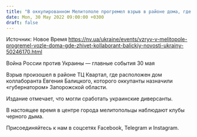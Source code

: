 ```yaml
---
title: "В оккупированном Мелитополе прогремел взрыв в районе дома, где живет коллаборант Балицкий — СМИ"
date: Mon, 30 May 2022 09:00:00 +0300
draft: false
---
```

Источник: Новое Время https://nv.ua/ukraine/events/vzryv-v-melitopole-progremel-vozle-doma-gde-zhivet-kollaborant-balickiy-novosti-ukrainy-50246170.html


Война России против Украины — главные события 30 мая

Взрыв произошел в районе ТЦ Квартал, где расположен дом коллаборанта Евгения Балицкого, которого оккупанты назначили «губернатором» Запорожской области.

 Издание отмечает, что могли сработать украинские диверсанты.

В настоящее время в центре города мелитопольцы наблюдают клубы черного дыма.

Присоединяйтесь к нам в соцсетях Facebook, Telegram и Instagram.
